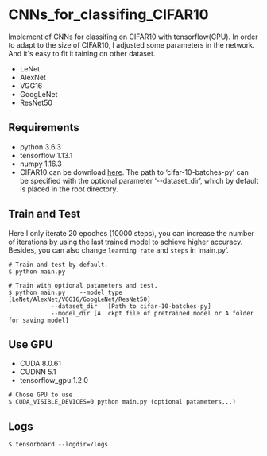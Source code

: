 # CNNs_for_classifing_CIFAR10

Implement of CNNs for classifing on CIFAR10 with tensorflow(CPU). In order to adapt to the size of CIFAR10, I adjusted some parameters in the network. And it's easy to fit it taining on other dataset. 

- LeNet
- AlexNet
- VGG16
- GoogLeNet
- ResNet50

## Requirements

- python 3.6.3
- tensorflow 1.13.1
- numpy 1.16.3
- CIFAR10 can be download [here][1]. The path to ‘cifar-10-batches-py’ can be specified with the optional parameter ‘--dataset_dir’, which by default is placed in the root directory.

## Train and Test

Here I only iterate 20 epoches (10000 steps), you can increase the number of iterations by using the last trained model to achieve higher accuracy. Besides, you can also change `learning rate` and `steps` in ‘main.py’.

```
# Train and test by default.
$ python main.py

# Train with optional patameters and test.
$ python main.py	--model_type	[LeNet/AlexNet/VGG16/GoogLeNet/ResNet50] 
			--dataset_dir	[Path to cifar-10-batches-py] 
			--model_dir	[A .ckpt file of pretrained model or A folder for saving model] 
```

## Use GPU

- CUDA 8.0.61
- CUDNN 5.1
- tensorflow_gpu 1.2.0

```
# Chose GPU to use
$ CUDA_VISIBLE_DEVICES=0 python main.py (optional patameters...)
```

## Logs

```
$ tensorboard --logdir=/logs
```

  [1]: https://www.cs.toronto.edu/~kriz/cifar.html


